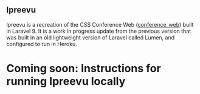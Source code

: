 ## Ipreevu

Ipreevu is a recreation of the CSS Conference Web (<a href="https://github.com/BryanRam/conference_web" target="_blank">conference_web</a>) built in Laravel 9. It is a work in progress update from the previous version that was built in an old lightweight version of Laravel called Lumen, and configured to run in Heroku.

# Coming soon: Instructions for running Ipreevu locally
